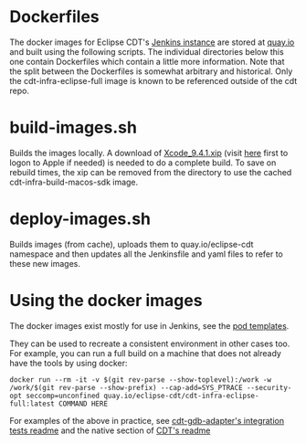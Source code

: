 Dockerfiles
============

The docker images for Eclipse CDT's [Jenkins instance](https://ci.eclipse.org/cdt/) are stored at [quay.io](https://quay.io/organization/eclipse-cdt)
and built using the following scripts. The individual directories below this one contain Dockerfiles which contain a little more information. Note that
the split between the Dockerfiles is somewhat arbitrary and historical. Only the cdt-infra-eclipse-full image is known to be referenced outside
of the cdt repo.

build-images.sh
===============

Builds the images locally. A download of [Xcode_9.4.1.xip](https://download.developer.apple.com/Developer_Tools/Xcode_9.4.1/Xcode_9.4.1.xip) (visit [here](https://developer.apple.com/download/more/) first to logon to Apple if needed) is needed to do a complete build. To save on rebuild times, the xip can be removed from the directory to use the cached cdt-infra-build-macos-sdk image.

deploy-images.sh
================

Builds images (from cache), uploads them to quay.io/eclipse-cdt namespace and then
updates all the Jenkinsfile and yaml files to refer to these new images.

Using the docker images
=======================

The docker images exist mostly for use in Jenkins, see the [pod templates](https://github.com/eclipse-cdt/cdt/blob/main/jenkins/pod-templates).

They can be used to recreate a consistent environment in other cases too. For example, you can run a full build on a machine that does not already have the tools by using docker:

```
docker run --rm -it -v $(git rev-parse --show-toplevel):/work -w /work/$(git rev-parse --show-prefix) --cap-add=SYS_PTRACE --security-opt seccomp=unconfined quay.io/eclipse-cdt/cdt-infra-eclipse-full:latest COMMAND HERE
```

For examples of the above in practice, see [cdt-gdb-adapter's integration tests readme](https://github.com/eclipse-cdt/cdt-gdb-adapter/blob/master/src/integration-tests/README.md) and the native section of [CDT's readme](https://github.com/eclipse-cdt/cdt/blob/main/BUILDING.md#native)



